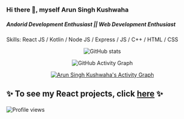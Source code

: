 ### Hi there 👋, myself Arun Singh Kushwaha

<!--
**arun-kushwaha04/arun-kushwaha04** is a ✨ _special_ ✨ repository because its `README.md` (this file) appears on your GitHub profile.

Here are some ideas to get you started:

- 🔭 I’m currently working on ...
- 🌱 I’m currently learning ...
- 👯 I’m looking to collaborate on ...
- 🤔 I’m looking for help with ...
- 💬 Ask me about ...
- 📫 How to reach me: ...
- 😄 Pronouns: ...
- ⚡ Fun fact: ...
-->

##### Andorid Development Enthusiast || Web Development Enthusiast

Skills: React JS / Kotlin / Node JS / Express / JS / C++ / HTML / CSS
<div align="center">
 
![GitHub stats](https://github-readme-stats.vercel.app/api?username=arun-kushwaha04&show_icons=true) 
<!--  ![GitHub streak stats](https://github-readme-streak-stats.herokuapp.com/?user=kailash360)   -->

![GitHub Activity Graph](https://activity-graph.herokuapp.com/graph?username=arun-kushwaha04)

 
 <a href="https://github.com/vishwas031/github-readme-activity-graph"><img alt="Arun Singh Kushwaha's Activity Graph" src="https://activity-graph.herokuapp.com/graph?username=arun-kushwaha04&bg_color=0D1117&color=5BCDEC&line=5BCDEC&point=FFFFFF&hide_border=true" /></a>
 
 </div>
 
  ## ✨ To see my React projects, click <a href="https://github.com/arun-kushwaha04/React-Project.git">here</a> ✨</p>
  
 ![Profile views](https://gpvc.arturio.dev/arun-kushwaha04)  
